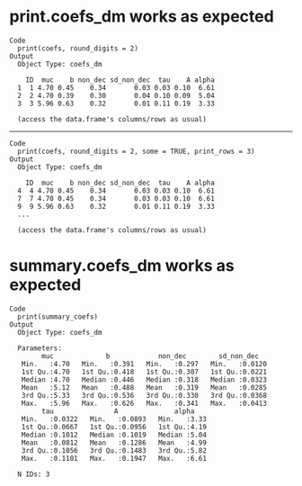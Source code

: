 # print.coefs_dm works as expected

    Code
      print(coefs, round_digits = 2)
    Output
      Object Type: coefs_dm
      
        ID  muc    b non_dec sd_non_dec  tau    A alpha
      1  1 4.70 0.45    0.34       0.03 0.03 0.10  6.61
      2  2 4.70 0.39    0.30       0.04 0.10 0.09  5.04
      3  3 5.96 0.63    0.32       0.01 0.11 0.19  3.33
      
      (access the data.frame's columns/rows as usual)

---

    Code
      print(coefs, round_digits = 2, some = TRUE, print_rows = 3)
    Output
      Object Type: coefs_dm
      
        ID  muc    b non_dec sd_non_dec  tau    A alpha
      4  4 4.70 0.45    0.34       0.03 0.03 0.10  6.61
      7  7 4.70 0.45    0.34       0.03 0.03 0.10  6.61
      9  9 5.96 0.63    0.32       0.01 0.11 0.19  3.33
      ...
      
      (access the data.frame's columns/rows as usual)

# summary.coefs_dm works as expected

    Code
      print(summary_coefs)
    Output
      Object Type: coefs_dm
      
      Parameters:
            muc             b            non_dec        sd_non_dec    
       Min.   :4.70   Min.   :0.391   Min.   :0.297   Min.   :0.0120  
       1st Qu.:4.70   1st Qu.:0.418   1st Qu.:0.307   1st Qu.:0.0221  
       Median :4.70   Median :0.446   Median :0.318   Median :0.0323  
       Mean   :5.12   Mean   :0.488   Mean   :0.319   Mean   :0.0285  
       3rd Qu.:5.33   3rd Qu.:0.536   3rd Qu.:0.330   3rd Qu.:0.0368  
       Max.   :5.96   Max.   :0.626   Max.   :0.341   Max.   :0.0413  
            tau               A              alpha     
       Min.   :0.0322   Min.   :0.0893   Min.   :3.33  
       1st Qu.:0.0667   1st Qu.:0.0956   1st Qu.:4.19  
       Median :0.1012   Median :0.1019   Median :5.04  
       Mean   :0.0812   Mean   :0.1286   Mean   :4.99  
       3rd Qu.:0.1056   3rd Qu.:0.1483   3rd Qu.:5.82  
       Max.   :0.1101   Max.   :0.1947   Max.   :6.61  
      
      N IDs: 3 

